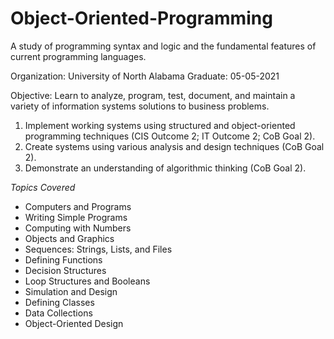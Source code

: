# Object-Oriented-Programming
A study of programming syntax and logic and the fundamental features of current programming languages.

Organization: University of North Alabama 
Graduate: 05-05-2021

Objective: Learn to analyze, program, test, document, and maintain a variety of information systems solutions to business problems.
  1. Implement working systems using structured and object-oriented programming techniques (CIS Outcome 2; IT Outcome 2; CoB Goal 2).
  2. Create systems using various analysis and design techniques (CoB Goal 2).
  3. Demonstrate an understanding of algorithmic thinking (CoB Goal 2).

_Topics Covered_
- Computers and Programs
- Writing Simple Programs
- Computing with Numbers
- Objects and Graphics
- Sequences: Strings, Lists, and Files
- Defining Functions
- Decision Structures
- Loop Structures and Booleans
- Simulation and Design
- Defining Classes
- Data Collections
- Object-Oriented Design

